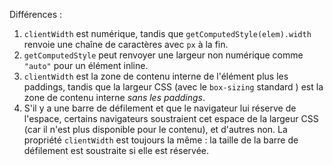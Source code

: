 Différences :

1. `clientWidth` est numérique, tandis que `getComputedStyle(elem).width` renvoie une chaîne de caractères avec `px` à la fin.
2. `getComputedStyle` peut renvoyer une largeur non numérique comme `"auto"` pour un élément inline.
3. `clientWidth` est la zone de contenu interne de l'élément plus les paddings, tandis que la largeur CSS (avec le `box-sizing` standard ) est la zone de contenu interne *sans les paddings*.
4. S'il y a une barre de défilement et que le navigateur lui réserve de l'espace, certains navigateurs soustraient cet espace de la largeur CSS (car il n'est plus disponible pour le contenu), et d'autres non. La propriété `clientWidth` est toujours la même : la taille de la barre de défilement est soustraite si elle est réservée.
